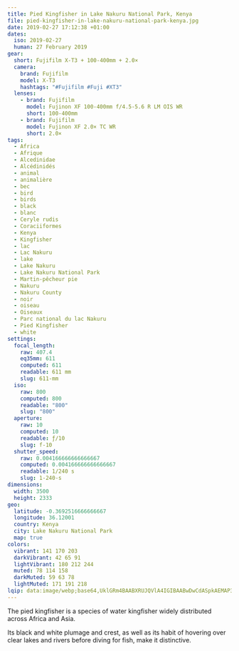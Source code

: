 ```yaml
---
title: Pied Kingfisher in Lake Nakuru National Park, Kenya
file: pied-kingfisher-in-lake-nakuru-national-park-kenya.jpg
date: 2019-02-27 17:12:38 +01:00
dates:
  iso: 2019-02-27
  human: 27 February 2019
gear:
  short: Fujifilm X-T3 + 100-400mm + 2.0×
  camera:
    brand: Fujifilm
    model: X-T3
    hashtags: "#Fujifilm #Fuji #XT3"
  lenses:
    - brand: Fujifilm
      model: Fujinon XF 100-400mm f/4.5-5.6 R LM OIS WR
      short: 100-400mm
    - brand: Fujifilm
      model: Fujinon XF 2.0× TC WR
      short: 2.0×
tags:
  - Africa
  - Afrique
  - Alcedinidae
  - Alcédinidés
  - animal
  - animalière
  - bec
  - bird
  - birds
  - black
  - blanc
  - Ceryle rudis
  - Coraciiformes
  - Kenya
  - Kingfisher
  - lac
  - Lac Nakuru
  - lake
  - Lake Nakuru
  - Lake Nakuru National Park
  - Martin-pêcheur pie
  - Nakuru
  - Nakuru County
  - noir
  - oiseau
  - Oiseaux
  - Parc national du lac Nakuru
  - Pied Kingfisher
  - white
settings:
  focal_length:
    raw: 407.4
    eq35mm: 611
    computed: 611
    readable: 611 mm
    slug: 611-mm
  iso:
    raw: 800
    computed: 800
    readable: "800"
    slug: "800"
  aperture:
    raw: 10
    computed: 10
    readable: ƒ/10
    slug: f-10
  shutter_speed:
    raw: 0.004166666666666667
    computed: 0.004166666666666667
    readable: 1/240 s
    slug: 1-240-s
dimensions:
  width: 3500
  height: 2333
geo:
  latitude: -0.3692516666666667
  longitude: 36.12001
  country: Kenya
  city: Lake Nakuru National Park
  map: true
colors:
  vibrant: 141 170 203
  darkVibrant: 42 65 91
  lightVibrant: 180 212 244
  muted: 78 114 158
  darkMuted: 59 63 78
  lightMuted: 171 191 218
lqip: data:image/webp;base64,UklGRm4BAABXRUJQVlA4IGIBAABwDwCdASpkAEMAP3Gex1k0qyilMzPcApAuCWUA1BQ+fizsTFgEP9fUdBZmi1qUveLgM+0y8id+fD53/djTpTwRGlOHO41owyEW9F0rEqG1SDfTSKxgzEG63TdaNfiaF4RERlEN0Nk7ArgavltFFORa4jkXmwwP82QwOqwRSPZHJ70hfiAA/umt9snel+Iu5yFH2s7SqEJ9vuE84LzjiZ7nRxV3qlcC3z7PHQbSOGiLO0hJRxKXqqrjsYkddo7O6L0iIiQrcRwKcIBCTDOnc6GgBJ2ZvvnsNjqcKL6Owi2P85JY6hxIjwidD9My8EGxD0BbBJ/5xOsN5LXc/SmlSRFMaOqHUGXw13PLXJ8UCJUrOBDeN+vvvRbbZMq0B1UIzbq5oTb7tUh1qGtKl4ech2+qM9HiqCYViluFLLcWW9AGCDnBwPEnLVoHUP2xKsrBu/nRfA11VTBgMkaNaEhq9aQcQAA=
---
```


The pied kingfisher is a species of water kingfisher widely distributed across Africa and Asia.

Its black and white plumage and crest, as well as its habit of hovering over clear lakes and rivers before diving for fish, make it distinctive.
